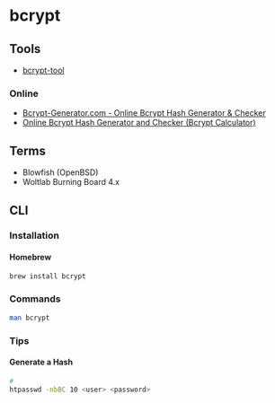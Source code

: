 # bcrypt

## Tools

- [bcrypt-tool](/bcrypt-tool.md)

### Online

- [Bcrypt-Generator.com - Online Bcrypt Hash Generator & Checker](https://bcrypt-generator.com)
- [Online Bcrypt Hash Generator and Checker (Bcrypt Calculator)](https://devglan.com/online-tools/bcrypt-hash-generator)

## Terms

- Blowfish (OpenBSD)
- Woltlab Burning Board 4.x

## CLI

### Installation

#### Homebrew

```sh
brew install bcrypt
```

### Commands

```sh
man bcrypt
```

<!-- ### Usage

```sh
#
bcrypt
``` -->

### Tips

#### Generate a Hash

```sh
#
htpasswd -nbBC 10 <user> <password>
```
